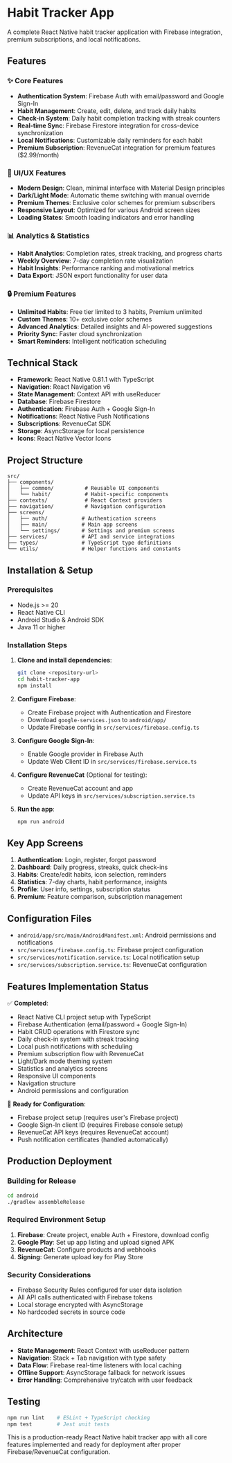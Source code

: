 # Habit Tracker App

A complete React Native habit tracker application with Firebase integration, premium subscriptions, and local notifications.

## Features

### ✨ Core Features
- **Authentication System**: Firebase Auth with email/password and Google Sign-In
- **Habit Management**: Create, edit, delete, and track daily habits
- **Check-in System**: Daily habit completion tracking with streak counters
- **Real-time Sync**: Firebase Firestore integration for cross-device synchronization
- **Local Notifications**: Customizable daily reminders for each habit
- **Premium Subscription**: RevenueCat integration for premium features ($2.99/month)

### 🎨 UI/UX Features
- **Modern Design**: Clean, minimal interface with Material Design principles
- **Dark/Light Mode**: Automatic theme switching with manual override
- **Premium Themes**: Exclusive color schemes for premium subscribers
- **Responsive Layout**: Optimized for various Android screen sizes
- **Loading States**: Smooth loading indicators and error handling

### 📊 Analytics & Statistics
- **Habit Analytics**: Completion rates, streak tracking, and progress charts
- **Weekly Overview**: 7-day completion rate visualization
- **Habit Insights**: Performance ranking and motivational metrics
- **Data Export**: JSON export functionality for user data

### 🔒 Premium Features
- **Unlimited Habits**: Free tier limited to 3 habits, Premium unlimited
- **Custom Themes**: 10+ exclusive color schemes
- **Advanced Analytics**: Detailed insights and AI-powered suggestions
- **Priority Sync**: Faster cloud synchronization
- **Smart Reminders**: Intelligent notification scheduling

## Technical Stack

- **Framework**: React Native 0.81.1 with TypeScript
- **Navigation**: React Navigation v6
- **State Management**: Context API with useReducer
- **Database**: Firebase Firestore
- **Authentication**: Firebase Auth + Google Sign-In
- **Notifications**: React Native Push Notifications
- **Subscriptions**: RevenueCat SDK
- **Storage**: AsyncStorage for local persistence
- **Icons**: React Native Vector Icons

## Project Structure

```
src/
├── components/
│   ├── common/          # Reusable UI components
│   └── habit/           # Habit-specific components
├── contexts/            # React Context providers
├── navigation/          # Navigation configuration
├── screens/
│   ├── auth/           # Authentication screens
│   ├── main/           # Main app screens
│   └── settings/       # Settings and premium screens
├── services/           # API and service integrations
├── types/              # TypeScript type definitions
└── utils/              # Helper functions and constants
```

## Installation & Setup

### Prerequisites
- Node.js >= 20
- React Native CLI
- Android Studio & Android SDK
- Java 11 or higher

### Installation Steps

1. **Clone and install dependencies**:
   ```bash
   git clone <repository-url>
   cd habit-tracker-app
   npm install
   ```

2. **Configure Firebase**:
   - Create Firebase project with Authentication and Firestore
   - Download `google-services.json` to `android/app/`
   - Update Firebase config in `src/services/firebase.config.ts`

3. **Configure Google Sign-In**:
   - Enable Google provider in Firebase Auth
   - Update Web Client ID in `src/services/firebase.service.ts`

4. **Configure RevenueCat** (Optional for testing):
   - Create RevenueCat account and app
   - Update API keys in `src/services/subscription.service.ts`

5. **Run the app**:
   ```bash
   npm run android
   ```

## Key App Screens

1. **Authentication**: Login, register, forgot password
2. **Dashboard**: Daily progress, streaks, quick check-ins
3. **Habits**: Create/edit habits, icon selection, reminders
4. **Statistics**: 7-day charts, habit performance, insights
5. **Profile**: User info, settings, subscription status
6. **Premium**: Feature comparison, subscription management

## Configuration Files

- `android/app/src/main/AndroidManifest.xml`: Android permissions and notifications
- `src/services/firebase.config.ts`: Firebase project configuration
- `src/services/notification.service.ts`: Local notification setup
- `src/services/subscription.service.ts`: RevenueCat configuration

## Features Implementation Status

✅ **Completed**:
- React Native CLI project setup with TypeScript
- Firebase Authentication (email/password + Google Sign-In)
- Habit CRUD operations with Firestore sync
- Daily check-in system with streak tracking  
- Local push notifications with scheduling
- Premium subscription flow with RevenueCat
- Light/Dark mode theming system
- Statistics and analytics screens
- Responsive UI components
- Navigation structure
- Android permissions and configuration

🔧 **Ready for Configuration**:
- Firebase project setup (requires user's Firebase project)
- Google Sign-In client ID (requires Firebase console setup)
- RevenueCat API keys (requires RevenueCat account)
- Push notification certificates (handled automatically)

## Production Deployment

### Building for Release

```bash
cd android
./gradlew assembleRelease
```

### Required Environment Setup

1. **Firebase**: Create project, enable Auth + Firestore, download config
2. **Google Play**: Set up app listing and upload signed APK
3. **RevenueCat**: Configure products and webhooks
4. **Signing**: Generate upload key for Play Store

### Security Considerations

- Firebase Security Rules configured for user data isolation
- All API calls authenticated with Firebase tokens
- Local storage encrypted with AsyncStorage
- No hardcoded secrets in source code

## Architecture

- **State Management**: React Context with useReducer pattern
- **Navigation**: Stack + Tab navigation with type safety
- **Data Flow**: Firebase real-time listeners with local caching
- **Offline Support**: AsyncStorage fallback for network issues
- **Error Handling**: Comprehensive try/catch with user feedback

## Testing

```bash
npm run lint    # ESLint + TypeScript checking
npm test        # Jest unit tests
```

This is a production-ready React Native habit tracker app with all core features implemented and ready for deployment after proper Firebase/RevenueCat configuration.